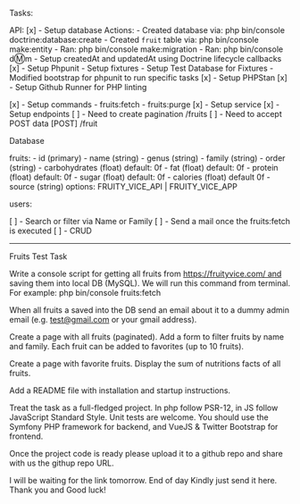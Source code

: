 Tasks:

API:
[x] - Setup database
        Actions:
            - Created database via: php bin/console doctrine:database:create
            - Created `fruit` table via: php bin/console make:entity
            - Ran: php bin/console make:migration
            - Ran: php bin/console d:m:m 
            - Setup createdAt and updatedAt using Doctrine lifecycle callbacks
[x] - Setup Phpunit
        - Setup fixtures
        - Setup Test Database for Fixtures
        - Modified bootstrap for phpunit to run specific tasks
[x] - Setup PHPStan
[x] - Setup Github Runner for PHP linting

[x] - Setup commands
    - fruits:fetch
    - fruits:purge
[x] - Setup service
[x] - Setup endpoints
[ ] - Need to create pagination /fruits
[ ] - Need to accept POST data [POST] /fruit

Database

fruits:
    - id (primary)
    - name (string)
    - genus (string)
    - family (string)
    - order (string)
    - carbohydrates (float) default: 0f
    - fat (float) default: 0f
    - protein (float) default: 0f
    - sugar (float) default: 0f
    - calories (float) default 0f
    - source (string) options: FRUITY_VICE_API | FRUITY_VICE_APP

users:
    
[ ] - Search or filter via Name or Family
[ ] - Send a mail once the fruits:fetch is executed
[ ] - CRUD



------
Fruits Test Task

Write a console script for getting all fruits from https://fruityvice.com/ and saving them into local DB (MySQL). We will run this command from terminal.
For example:
php bin/console fruits:fetch

When all fruits a saved into the DB send an email about it to a dummy admin email (e.g. test@gmail.com or your gmail address).

Create a page with all fruits (paginated). Add a form to filter fruits by name and family. Each fruit can be added to favorites (up to 10 fruits).

Create a page with favorite fruits. Display the sum of nutritions facts of all fruits.

Add a README file with installation and startup instructions.

Treat the task as a full-fledged project. In php follow PSR-12, in JS follow JavaScript Standard Style. Unit tests are welcome. You should use the Symfony PHP framework for backend, and VueJS & Twitter Bootstrap for frontend.

Once the project code is ready please upload it to a github repo and share with us the githup repo URL.

I will be waiting for the link tomorrow. End of day Kindly just send it here. Thank you and Good luck!
    

